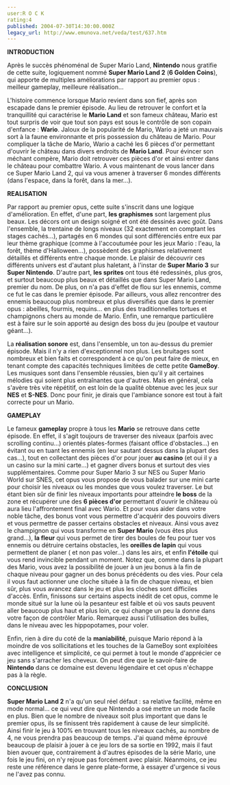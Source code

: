 ```yaml
---
user:R O C K
rating:4
published: 2004-07-30T14:30:00.000Z
legacy_url: http://www.emunova.net/veda/test/637.htm
---
```

**INTRODUCTION**  

  

Après le succès phénoménal de Super Mario Land, **Nintendo** nous gratifie de cette suite, logiquement nommé **Super Mario Land 2** (**6 Golden Coins**), qui apporte de multiples améliorations par rapport au premier opus : meilleur gameplay, meilleure réalisation...  

L'histoire commence lorsque Mario revient dans son fief, après son escapade dans le premier épisode. Au lieu de retrouver le confort et la tranquillité qui caractérise le **Mario Land** et son fameux château, Mario est tout surpris de voir que tout son pays est sous le contrôle de son copain d'enfance : **Wario**. Jaloux de la popularité de Mario, Wario a jeté un mauvais sort à la faune environnante et pris possession du château de Mario. Pour compliquer la tâche de Mario, Wario a caché les 6 pièces d'or permettant d'ouvrir le château dans divers endroits de **Mario Land**. Pour évincer son méchant compère, Mario doit retrouver ces pièces d'or et ainsi entrer dans le château pour combattre Wario. A vous maintenant de vous lancer dans ce Super Mario Land 2, qui va vous amener à traverser 6 mondes différents (dans l'espace, dans la forêt, dans la mer...).  

  

**REALISATION**  

  

Par rapport au premier opus, cette suite s'inscrit dans une logique d'amélioration. En effet, d'une part, **les graphismes** sont largement plus beaux. Les décors ont un design soigné et ont été dessinés avec goût. Dans l'ensemble, la trentaine de longs niveaux (32 exactement en comptant les stages cachés...), partagés en 6 mondes qui sont différenciés entre eux par leur thème graphique (comme à l'accoutumée pour les jeux Mario : l'eau, la forêt, thème d'Halloween...), possèdent des graphismes relativement détaillés et différents entre chaque monde. Le plaisir de découvrir ces différents univers est d'autant plus haletant, à l'instar de **Super Mario 3** sur **Super Nintendo**. D'autre part, **les sprites** ont tous été redessinés, plus gros, et surtout beaucoup plus beaux et détaillés que dans Super Mario Land, premier du nom. De plus, on n'a pas d'effet de flou sur les ennemis, comme ce fut le cas dans le premier épisode. Par ailleurs, vous allez rencontrer des ennemis beaucoup plus nombreux et plus diversifiés que dans le premier opus : abeilles, fourmis, requins... en plus des traditionnelles tortues et champignons chers au monde de Mario. Enfin, une remarque particulière est à faire sur le soin apporté au design des boss du jeu (poulpe et vautour géant...).  

La **réalisation sonore** est, dans l'ensemble, un ton au-dessus du premier épisode. Mais il n'y a rien d'exceptionnel non plus. Les bruitages sont nombreux et bien faits et correspondent à ce qu'on peut faire de mieux, en tenant compte des capacités techniques limitées de cette petite **GameBoy**. Les musiques sont dans l'ensemble réussies, bien qu'il y ait certaines mélodies qui soient plus entraînantes que d'autres. Mais en général, cela s'avère très vite répétitif, on est loin de la qualité obtenue avec les jeux sur **NES** et **S-NES**. Donc pour finir, je dirais que l'ambiance sonore est tout à fait correcte pour un Mario.  

  

**GAMEPLAY**  

  

Le fameux **gameplay** propre à tous les **Mario** se retrouve dans cette épisode. En effet, il s'agit toujours de traverser des niveaux (parfois avec scrolling continu...) orientés plates-formes (faisant office d'obstacles...) en évitant ou en tuant les ennemis (en leur sautant dessus dans la plupart des cas...), tout en collectant des pièces d'or pour jouer **au casino** (et oui il y a un casino sur la mini carte...) et gagner divers bonus et surtout des vies supplémentaires. Comme pour Super Mario 3 sur NES ou Super Mario World sur SNES, cet opus vous propose de vous balader sur une mini carte pour choisir les niveaux ou les mondes que vous voulez traverser. Le but étant bien sûr de finir les niveaux importants pour atteindre **le boss** de la zone et récupérer une des **6 pièces d'or** permettant d'ouvrir le château où aura lieu l'affrontement final avec Wario. Et pour vous aider dans votre noble tâche, des bonus vont vous permettre d'acquérir des pouvoirs divers et vous permettre de passer certains obstacles et niveaux. Ainsi vous avez le champignon qui vous transforme en **Super Mario** (vous êtes plus grand...), **la fleur** qui vous permet de tirer des boules de feu pour tuer vos ennemis ou détruire certains obstacles, les **oreilles de lapin** qui vous permettent de planer ( et non pas voler...) dans les airs, et enfin **l'étoile** qui vous rend invincible pendant un moment. Notez que, comme dans la plupart des Mario, vous avez la possibilité de jouer à un jeu bonus à la fin de chaque niveau pour gagner un des bonus précédents ou des vies. Pour cela il vous faut actionner une cloche située à la fin de chaque niveau, et bien sûr, plus vous avancez dans le jeu et plus les cloches sont difficiles d'accès. Enfin, finissons sur certains aspects inédit de cet opus, comme le monde situé sur la lune où la pesanteur est faible et où vos sauts peuvent aller beaucoup plus haut et plus loin, ce qui change un peu la donne dans votre façon de contrôler Mario. Remarquez aussi l'utilisation des bulles, dans le niveau avec les hippopotames, pour voler.  

Enfin, rien à dire du coté de la **maniabilité**, puisque Mario répond à la moindre de vos sollicitations et les touches de la GameBoy sont exploitées avec intelligence et simplicité, ce qui permet à tout le monde d'apprécier ce jeu sans s'arracher les cheveux. On peut dire que le savoir-faire de **Nintendo** dans ce domaine est devenu légendaire et cet opus n'échappe pas à la règle.  

  

**CONCLUSION**  

  

**Super Mario Land 2** n'a qu'un seul réel défaut : sa relative facilité, même en mode normal... ce qui veut dire que Nintendo a osé mettre un mode facile en plus. Bien que le nombre de niveaux soit plus important que dans le premier opus, ils se finissent très rapidement à cause de leur simplicité. Ainsi finir le jeu à 100% en trouvant tous les niveaux cachés, au nombre de 4, ne vous prendra pas beaucoup de temps. J'ai quand même éprouvé beaucoup de plaisir à jouer à ce jeu lors de sa sortie en 1992, mais il faut bien avouer que, contrairement à d'autres épisodes de la série Mario, une fois le jeu fini, on n'y rejoue pas forcément avec plaisir. Néanmoins, ce jeu reste une référence dans le genre plate-forme, à essayer d'urgence si vous ne l'avez pas connu.
